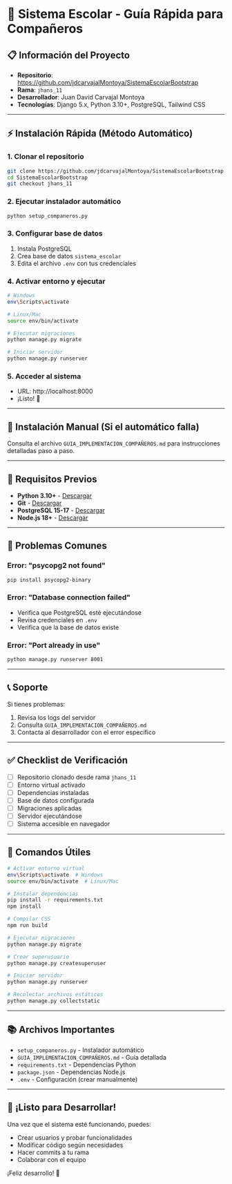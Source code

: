 # 🚀 Sistema Escolar - Guía Rápida para Compañeros

## 📋 Información del Proyecto
- **Repositorio**: https://github.com/jdcarvajalMontoya/SistemaEscolarBootstrap
- **Rama**: `jhans_11`
- **Desarrollador**: Juan David Carvajal Montoya
- **Tecnologías**: Django 5.x, Python 3.10+, PostgreSQL, Tailwind CSS

---

## ⚡ Instalación Rápida (Método Automático)

### 1. Clonar el repositorio
```bash
git clone https://github.com/jdcarvajalMontoya/SistemaEscolarBootstrap.git
cd SistemaEscolarBootstrap
git checkout jhans_11
```

### 2. Ejecutar instalador automático
```bash
python setup_companeros.py
```

### 3. Configurar base de datos
1. Instala PostgreSQL
2. Crea base de datos `sistema_escolar`
3. Edita el archivo `.env` con tus credenciales

### 4. Activar entorno y ejecutar
```bash
# Windows
env\Scripts\activate

# Linux/Mac
source env/bin/activate

# Ejecutar migraciones
python manage.py migrate

# Iniciar servidor
python manage.py runserver
```

### 5. Acceder al sistema
- URL: http://localhost:8000
- ¡Listo! 🎉

---

## 📖 Instalación Manual (Si el automático falla)

Consulta el archivo `GUIA_IMPLEMENTACION_COMPAÑEROS.md` para instrucciones detalladas paso a paso.

---

## 🔧 Requisitos Previos

- **Python 3.10+** - [Descargar](https://www.python.org/downloads/)
- **Git** - [Descargar](https://git-scm.com/downloads)
- **PostgreSQL 15-17** - [Descargar](https://www.postgresql.org/download/)
- **Node.js 18+** - [Descargar](https://nodejs.org/)

---

## 🚨 Problemas Comunes

### Error: "psycopg2 not found"
```bash
pip install psycopg2-binary
```

### Error: "Database connection failed"
- Verifica que PostgreSQL esté ejecutándose
- Revisa credenciales en `.env`
- Verifica que la base de datos existe

### Error: "Port already in use"
```bash
python manage.py runserver 8001
```

---

## 📞 Soporte

Si tienes problemas:
1. Revisa los logs del servidor
2. Consulta `GUIA_IMPLEMENTACION_COMPAÑEROS.md`
3. Contacta al desarrollador con el error específico

---

## ✅ Checklist de Verificación

- [ ] Repositorio clonado desde rama `jhans_11`
- [ ] Entorno virtual activado
- [ ] Dependencias instaladas
- [ ] Base de datos configurada
- [ ] Migraciones aplicadas
- [ ] Servidor ejecutándose
- [ ] Sistema accesible en navegador

---

## 🎯 Comandos Útiles

```bash
# Activar entorno virtual
env\Scripts\activate  # Windows
source env/bin/activate  # Linux/Mac

# Instalar dependencias
pip install -r requirements.txt
npm install

# Compilar CSS
npm run build

# Ejecutar migraciones
python manage.py migrate

# Crear superusuario
python manage.py createsuperuser

# Iniciar servidor
python manage.py runserver

# Recolectar archivos estáticos
python manage.py collectstatic
```

---

## 📚 Archivos Importantes

- `setup_companeros.py` - Instalador automático
- `GUIA_IMPLEMENTACION_COMPAÑEROS.md` - Guía detallada
- `requirements.txt` - Dependencias Python
- `package.json` - Dependencias Node.js
- `.env` - Configuración (crear manualmente)

---

## 🎉 ¡Listo para Desarrollar!

Una vez que el sistema esté funcionando, puedes:
- Crear usuarios y probar funcionalidades
- Modificar código según necesidades
- Hacer commits a tu rama
- Colaborar con el equipo

¡Feliz desarrollo! 🚀

